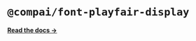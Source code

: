 # `@compai/font-playfair-display`

[**Read the docs &rarr;**](https://components.ai/docs/typefaces/playfair-display)
